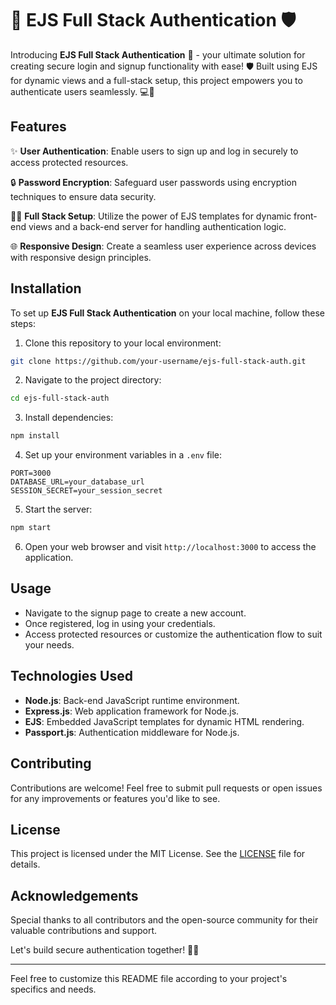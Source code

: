 # 🚀 EJS Full Stack Authentication 🛡️

Introducing **EJS Full Stack Authentication** 🚀 - your ultimate solution for creating secure login and signup functionality with ease! 🛡️ Built using EJS for dynamic views and a full-stack setup, this project empowers you to authenticate users seamlessly. 💻🔐

## Features

✨ **User Authentication**: Enable users to sign up and log in securely to access protected resources.

🔒 **Password Encryption**: Safeguard user passwords using encryption techniques to ensure data security.

👩‍💻 **Full Stack Setup**: Utilize the power of EJS templates for dynamic front-end views and a back-end server for handling authentication logic.

🌐 **Responsive Design**: Create a seamless user experience across devices with responsive design principles.

## Installation

To set up **EJS Full Stack Authentication** on your local machine, follow these steps:

1. Clone this repository to your local environment:

```bash
git clone https://github.com/your-username/ejs-full-stack-auth.git
```

2. Navigate to the project directory:

```bash
cd ejs-full-stack-auth
```

3. Install dependencies:

```bash
npm install
```

4. Set up your environment variables in a `.env` file:

```plaintext
PORT=3000
DATABASE_URL=your_database_url
SESSION_SECRET=your_session_secret
```

5. Start the server:

```bash
npm start
```

6. Open your web browser and visit `http://localhost:3000` to access the application.

## Usage

- Navigate to the signup page to create a new account.
- Once registered, log in using your credentials.
- Access protected resources or customize the authentication flow to suit your needs.

## Technologies Used

- **Node.js**: Back-end JavaScript runtime environment.
- **Express.js**: Web application framework for Node.js.
- **EJS**: Embedded JavaScript templates for dynamic HTML rendering.
- **Passport.js**: Authentication middleware for Node.js.

## Contributing

Contributions are welcome! Feel free to submit pull requests or open issues for any improvements or features you'd like to see.

## License

This project is licensed under the MIT License. See the [LICENSE](LICENSE) file for details.

## Acknowledgements

Special thanks to all contributors and the open-source community for their valuable contributions and support.

Let's build secure authentication together! 💪🔐

---

Feel free to customize this README file according to your project's specifics and needs.

